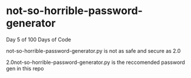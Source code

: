# not-so-horrible-password-generator
 Day 5 of 100 Days of Code
 
 not-so-horrible-password-generator.py 
    is not as safe and secure as 2.0 


 2.0not-so-horrible-password-generator.py
    is the reccomended password gen in this repo